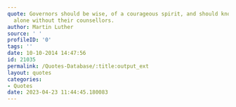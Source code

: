 ```yaml
---
quote: Governors should be wise, of a courageous spirit, and should know how to rule
  alone without their counsellors.
author: Martin Luther
source: ' '
profileID: '0'
tags: ''
date: 10-10-2014 14:47:56
id: 21035
permalink: /Quotes-Database/:title:output_ext
layout: quotes
categories:
- Quotes
date: 2023-04-23 11:44:45.180083
---
```

